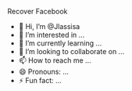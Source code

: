 Recover Facebook 
- 👋 Hi, I’m @Jlassisa
- 👀 I’m interested in ...
- 🌱 I’m currently learning ...
- 💞️ I’m looking to collaborate on ...
- 📫 How to reach me ...
- 😄 Pronouns: ...
- ⚡ Fun fact: ...

<!---
Jlassisa/Jlassisa is a ✨ special ✨ repository because its `README.md` (this file) appears on your GitHub profile.
You can click the Preview link to take a look at your changes.
--->
